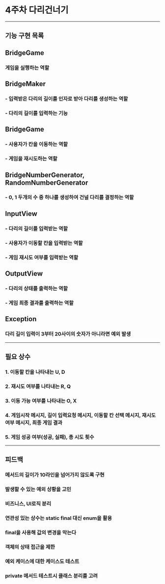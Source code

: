 # 4주차 다리건너기
___

## 기능 구현 목록

## BridgeGame
### 게임을 실행하는 역할

## BridgeMaker
### - 입력받은 다리의 길이를 인자로 받아 다리를 생성하는 역할
### - 다리의 길이를 입력하는 기능

## BridgeGame
### - 사용자가 칸을 이동하는 역할
### - 게임을 재시도하는 역할

## BridgeNumberGenerator, RandomNumberGenerator
### - 0, 1 두개의 수 중 하나를 생성하여 건널 다리를 결정하는 역할

## InputView
### - 다리의 길이를 입력받는 역할
### - 사용자가 이동할 칸을 입력받는 역할
### - 게임 재시도 여부를 입력받는 역할

## OutputView
### - 다리의 상태를 출력하는 역할
### - 게임 최종 결과를 출력하는 역할

## Exception
### 다리 길이 입력이 3부터 20사이의 숫자가 아니라면 예외 발생

---

## 필요 상수
### 1. 이동할 칸을 나타내는 U, D
### 2. 재시도 여부를 나타내는 R, Q
### 3. 이동 가능 여부를 나타내는 O, X
### 4. 게임시작 메시지, 길이 입력요청 메시지, 이동할 칸 선택 메시지, 재시도 여부 메시지, 최종 게임 결과
### 5. 게임 성공 여부(성공, 실패), 총 시도 횟수

---

## 피드백
### 메서드의 길이가 10라인을 넘어가지 않도록 구현
### 발생할 수 있는 예외 상황을 고민
### 비즈니스, UI로직 분리
### 연관성 있는 상수는 static final 대신 enum을 활용
### final을 사용해 값의 변경을 막는다
### 객체의 상태 접근을 제한
### 예외 케이스에 대한 케이스도 테스트
### private 메서드 테스트시 클래스 분리를 고려
